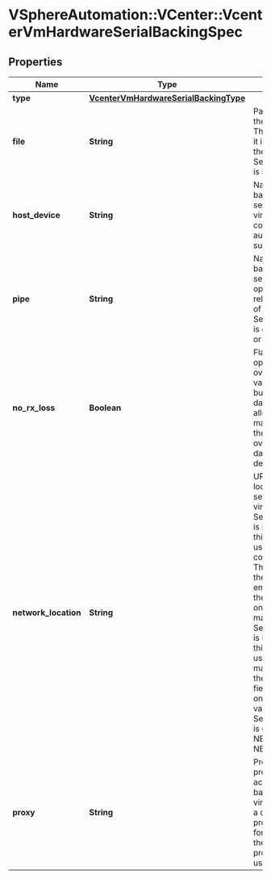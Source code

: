 # VSphereAutomation::VCenter::VcenterVmHardwareSerialBackingSpec

## Properties
Name | Type | Description | Notes
------------ | ------------- | ------------- | -------------
**type** | [**VcenterVmHardwareSerialBackingType**](VcenterVmHardwareSerialBackingType.md) |  | 
**file** | **String** | Path of the file backing the virtual serial port. This field is optional and it is only relevant when the value of Serial.BackingSpec.type is FILE. | [optional] 
**host_device** | **String** | Name of the device backing the virtual serial port.    If unset, the virtual serial port will be configured to automatically detect a suitable host device. | [optional] 
**pipe** | **String** | Name of the pipe backing the virtual serial port. This field is optional and it is only relevant when the value of Serial.BackingSpec.type is one of PIPE_SERVER or PIPE_CLIENT. | [optional] 
**no_rx_loss** | **Boolean** | Flag that enables optimized data transfer over the pipe. When the value is true, the host buffers data to prevent data overrun. This allows the virtual machine to read all of the data transferred over the pipe with no data loss. If unset, defaults to false. | [optional] 
**network_location** | **String** | URI specifying the location of the network service backing the virtual serial port.     - If Serial.BackingSpec.type is NETWORK_SERVER, this field is the location used by clients to connect to this server. The hostname part of the URI should either be empty or should specify the address of the host on which the virtual machine is running.    - If Serial.BackingSpec.type is NETWORK_CLIENT, this field is the location used by the virtual machine to connect to the remote server.   This field is optional and it is only relevant when the value of Serial.BackingSpec.type is one of NETWORK_SERVER or NETWORK_CLIENT. | [optional] 
**proxy** | **String** | Proxy service that provides network access to the network backing. If set, the virtual machine initiates a connection with the proxy service and forwards the traffic to the proxy. If unset, no proxy service should be used. | [optional] 


